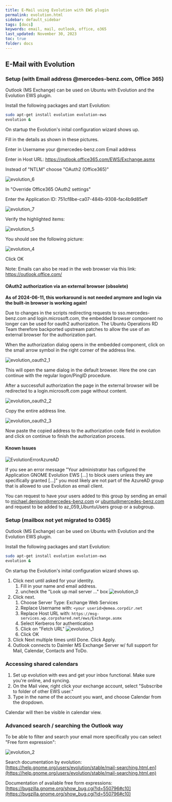 ```yaml
---
title: E-Mail using Evolution with EWS plugin
permalink: evolution.html
sidebar: default_sidebar
tags: [docs]
keywords: email, mail, outlook, office, o365
last_updated: November 30, 2023
toc: true
folder: docs
---
```


## E-Mail with Evolution

### Setup (with Email address @mercedes-benz.com, Office 365)

Outlook (MS Exchange) can be used on Ubuntu with Evolution and the Evolution EWS plugin.

Install the following packages and start Evolution:

```bash
sudo apt-get install evolution evolution-ews
evolution &
```

On startup the Evolution's inital configuration wizard shows up.

Fill in the details as shown in these pictures.

Enter in Username your @mercedes-benz.com Email address

Enter in Host URL: <https://outlook.office365.com/EWS/Exchange.asmx>

Instead of "NTLM" choose "OAuth2 (Office365)"

![evolution_6](images/docs/evolution/evolution-o365_2.jpeg)

In "Override Office365 OAuth2 settings"

Enter the Application ID: 751cf8be-ca07-484b-9308-fac4b9d85eff

![evolution_7](images/docs/evolution/evolution-o365_3.jpeg)

Verify the highlighted items:

![evolution_5](images/docs/evolution/evolution-o365_1.jpeg)

You should see the following picture:

![evolution_4](images/docs/evolution/evolution-o365_0.jpeg)

Click OK

Note: Emails can also be read in the web browser via this link: <https://outlook.office.com/>

#### OAuth2 authorization via an external browser (obsolete)

__As of 2024-06-11, this workaround is not needed anymore and login via the
built-in browser is working again!__

Due to changes in the scripts redirecting requests to sso.mercedes-benz.com and login.microsoft.com, the embedded browser component no longer can be used for oauth2 authorization. The Ubuntu Operations RD Team therefore backported upstream patches to allow the use of an external browser for the authorization part.

When the authorization dialog opens in the embedded component, click on the small arrow symbol in the right corner of the address line.

![evolution_oauth2_1](images/docs/evolution/evolution-oauth2-1.jpg)

This will open the same dialog in the default browser. Here the one can continue with the regular logon/PingID procedure.

After a successfull authorization the page in the external browser will be redirected to a login.microsoft.com page without content.

![evolution_oauth2_2](images/docs/evolution/evolution-oauth2-2.jpg)

Copy the entire address line.

![evolution_oauth2_3](images/docs/evolution/evolution-oauth2-3.jpg)

Now paste the copied address to the authorization code field in evolution and click on continue to finish the authorization process.

#### Known Issues

![EvolutionErrorAzureAD](images/docs/evolution/EvolutionErrorAzureAD.png)

If you see an error message "Your administrator has cofigured the Application GNOME Evolution EWS [...] to block users unless they are specifically granted [...]" you most likely are not part of the AzureAD group that is allowed to use Evolution as email client.

You can request to have your users added to this group by sending an email to [michael.denison@mercedes-benz.com](mailto:michael.denison@mercedes-benz.com) or [ubuntu@mercedes-benz.com](mailto:ubuntu@mercedes-benz.com) and request to be added to az_059_UbuntuUsers group or a subgroup.

### Setup (mailbox not yet migrated to O365)

Outlook (MS Exchange) can be used on Ubuntu with Evolution and the Evolution EWS plugin.

Install the following packages and start Evolution:

```bash
sudo apt-get install evolution evolution-ews
evolution &
```

On startup the Evolution's inital configuration wizard shows up.

1. Click next until asked for your identity.
    1. Fill in your name and email address.
    2. uncheck the "Look up mail server ..." box
    ![evolution_0](images/docs/evolution/evolution_0.jpg)
2. Click next.
    1. Choose Server Type: Exchange Web Services
    2. Replace Username with: `<your userid>@emea.corpdir.net`
    3. Replace Host URL with: `https://msg-services.wp.corpshared.net/ews/Exchange.asmx`
    4. Select Kerberos for authentication
    5. Click on "Fetch URL"
    ![evolution_1](images/docs/evolution/evolution_1.png)
    6. Click OK
3. Click Next multiple times until Done. Click Apply.
4. Outlook connects to Daimler MS Exchange Server w/ full support for Mail, Calendar, Contacts and ToDo.

### Accessing shared calendars

1. Set up evolution with ews and get your inbox functional. Make sure you're online, and syncing.
2. On the Mail view, right click your exchange account, select "Subscribe to folder of other EWS user."
3. Type in the name of the account you want, and choose Calendar from the dropdown.

Calendar will then be visible in calendar view.

### Advanced search / searching the Outlook way

To be able to filter and search your email more specifically you can select "Free form expression":

![evolution_2](images/docs/evolution/evolution_2.png)

Search documentation by evolution: [https://help.gnome.org/users/evolution/stable/mail-searching.html.en](https://help.gnome.org/users/evolution/stable/mail-searching.html.en)

Documentation of available free form expressions: [https://bugzilla.gnome.org/show_bug.cgi?id=550796#c10](https://bugzilla.gnome.org/show_bug.cgi?id=550796#c10)
